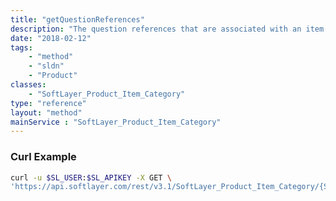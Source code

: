 ```yaml
---
title: "getQuestionReferences"
description: "The question references that are associated with an item category."
date: "2018-02-12"
tags:
    - "method"
    - "sldn"
    - "Product"
classes:
    - "SoftLayer_Product_Item_Category"
type: "reference"
layout: "method"
mainService : "SoftLayer_Product_Item_Category"
---
```


### Curl Example
```bash
curl -u $SL_USER:$SL_APIKEY -X GET \
'https://api.softlayer.com/rest/v3.1/SoftLayer_Product_Item_Category/{SoftLayer_Product_Item_CategoryID}/getQuestionReferences'
```
